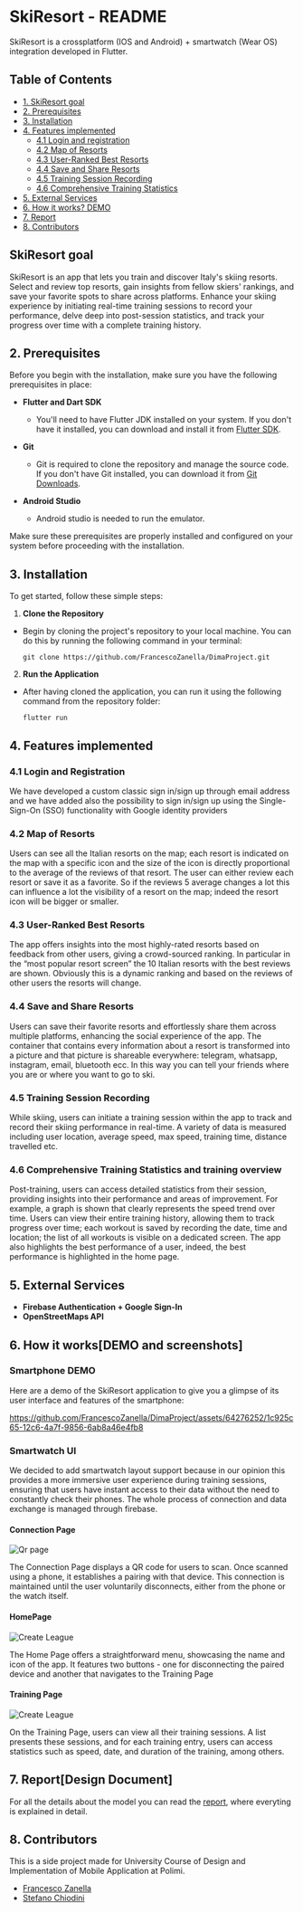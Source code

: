 # SkiResort - README
SkiResort is a crossplatform (IOS and Android) + smartwatch (Wear OS) integration developed in Flutter.
## Table of Contents

- [1. SkiResort goal](#1.)
- [2. Prerequisites](#2.rerequisites)
- [3. Installation](#3.-Installation)
- [4. Features implemented](#4.-How-to-Play)
  - [4.1 Login and registration](#4.1-Teams)
  - [4.2 Map of Resorts](#4.2-budget)
  - [4.3 User-Ranked Best Resorts](#4.3-subs-bank)
  - [4.4 Save and Share Resorts](#4.4-leagues)
  - [4.5 Training Session Recording](#4.5-points-scoring)
  - [4.6 Comprehensive Training Statistics](#4.6-results)
- [5. External Services](#5.-external)
- [6. How it works? DEMO](#6.)
- [7. Report](#7.)
- [8. Contributors](#6.-contributors)


## SkiResort goal

SkiResort is an app that lets you train and discover Italy's skiing resorts. Select and review top
resorts, gain insights from fellow skiers' rankings, and save your favorite spots to share
across platforms.
Enhance your skiing experience by initiating real-time training sessions to record your
performance, delve deep into post-session statistics, and track your progress over time with
a complete training history.

## 2. Prerequisites

Before you begin with the installation, make sure you have the following prerequisites in place:

- **Flutter and Dart SDK**
  - You'll need to have Flutter JDK installed on your system. If you don't have it installed, you can download and install it from [Flutter SDK](https://docs.flutter.dev/get-started/install).

- **Git**
  - Git is required to clone the repository and manage the source code. If you don't have Git installed, you can download it from [Git Downloads](https://git-scm.com/downloads).

- **Android Studio**
  - Android studio is needed to run the emulator.

Make sure these prerequisites are properly installed and configured on your system before proceeding with the installation.

## 3. Installation
To get started, follow these simple steps:

1. **Clone the Repository**
  - Begin by cloning the project's repository to your local machine. You can do this by running the following command in your terminal:

    ```
    git clone https://github.com/FrancescoZanella/DimaProject.git
    ```

2. **Run the Application**
  - After having cloned the application, you can run it using the following command from the repository folder:

    ```
    flutter run
    ```

## 4. Features implemented

### 4.1 Login and Registration

We have developed a custom classic sign in/sign up through email address and we have
added also the possibility to sign in/sign up using the Single-Sign-On (SSO) functionality with
Google identity providers

### 4.2 Map of Resorts

Users can see all the Italian resorts on the map; each resort is indicated on the map with a
specific icon and the size of the icon is directly proportional to the average of the reviews of
that resort. The user can either review each resort or save it as a favorite. So if the reviews
5
average changes a lot this can influence a lot the visibility of a resort on the map; indeed the
resort icon will be bigger or smaller.


### 4.3 User-Ranked Best Resorts

The app offers insights into the most highly-rated resorts based on feedback from other
users, giving a crowd-sourced ranking. In particular in the “most popular resort screen” the
10 Italian resorts with the best reviews are shown. Obviously this is a dynamic ranking and
based on the reviews of other users the resorts will change.


### 4.4 Save and Share Resorts

Users can save their favorite resorts and effortlessly share them across multiple platforms,
enhancing the social experience of the app. The container that contains every information
about a resort is transformed into a picture and that picture is shareable everywhere:
telegram, whatsapp, instagram, email, bluetooth ecc. In this way you can tell your friends
where you are or where you want to go to ski.

### 4.5 Training Session Recording
While skiing, users can initiate a training session within the app to track and record their
skiing performance in real-time. A variety of data is measured including user location,
average speed, max speed, training time, distance travelled etc.

### 4.6 Comprehensive Training Statistics and training overview
Post-training, users can access detailed statistics from their session, providing insights into
their performance and areas of improvement. For example, a graph is shown that clearly
represents the speed trend over time. Users can view their entire training history, allowing them to track progress over time; each workout is saved by recording the date, time and location; the list of all workouts is visible on
a dedicated screen. The app also highlights the best performance of a user, indeed, the best
performance is highlighted in the home page.

## 5. External Services
  - **Firebase Authentication + Google Sign-In**
  - **OpenStreetMaps API**

## 6. How it works[DEMO and screenshots]
### Smartphone DEMO
Here are a demo of the SkiResort application to give you a glimpse of its user interface and features of the smartphone:



https://github.com/FrancescoZanella/DimaProject/assets/64276252/1c925c65-12c6-4a7f-9856-6ab8a46e4fb8








### Smartwatch UI
We decided to add smartwatch layout support because in our opinion this provides a more
immersive user experience during training sessions, ensuring that users have instant access
to their data without the need to constantly check their phones.
The whole process of connection and data exchange is managed through firebase.
#### Connection Page
![Qr page](screenshots/qr.png)


The Connection Page displays a QR code for users to scan. Once scanned using a phone, it
establishes a pairing with that device. This connection is maintained until the user voluntarily
disconnects, either from the phone or the watch itself.

#### HomePage
![Create League](screenshots/home.png)


The Home Page offers a straightforward menu, showcasing the name and icon of the app. It
features two buttons - one for disconnecting the paired device and another that navigates to
the Training Page
#### Training Page
![Create League](screenshots/training.png)


On the Training Page, users can view all their training sessions. A list presents these
sessions, and for each training entry, users can access statistics such as speed, date, and
duration of the training, among others.

## 7. Report[Design Document]
For all the details about the model you can read the [report](https://github.com/FrancescoZanella/DimaProject/blob/master/SkiSageDD.pdf), where everyting is explained in detail.
## 8. Contributors

This is a side project made for University Course of Design and Implementation of Mobile Application at Polimi. 

- [Francesco Zanella](https://github.com/FrancescoZanella)
- [Stefano Chiodini](https://github.com/Iacopo99)



    


